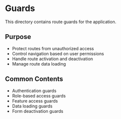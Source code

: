 # Guards

This directory contains route guards for the application.

## Purpose
- Protect routes from unauthorized access
- Control navigation based on user permissions
- Handle route activation and deactivation
- Manage route data loading

## Common Contents
- Authentication guards
- Role-based access guards
- Feature access guards
- Data loading guards
- Form deactivation guards 